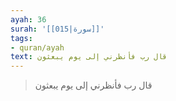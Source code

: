 ```yaml
---
ayah: 36
surah: '[[015|سورة]]'
tags:
- quran/ayah
text: قال رب فأنظرني إلى يوم يبعثون
---
```

> قال رب فأنظرني إلى يوم يبعثون
